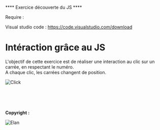 **** Exercice découverte du JS ****

Require :

Visual studio code : https://code.visualstudio.com/download

<h1>Intéraction grâce au JS</h1>

<p>L'objectif de cette exercice est de réaliser une interaction au clic sur un carrée, en respectant le numéro. <br>
A chaque clic, les carrées changent de position.</p>

![Click](https://github.com/AlexGthr/Jeuduclick/assets/145430486/d7d5f43a-2128-4a4f-ad75-48cf039940d1)


<br><br><br>
<p><strong>Copyright : </strong></p>

![Elan](https://github.com/AlexGthr/Cinema/assets/145430486/f847025a-e4a1-4585-bd1f-1de40d59d0f0)
